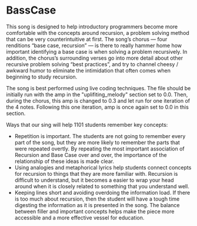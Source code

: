 # BassCase

This song is designed to help introductory programmers become more comfortable with the concepts around recursion, a problem solving method that can be very counterintuitive at first. The song’s chorus — four renditions “base case, recursion” — is there to really hammer home how important identifying a base case is when solving a problem recursively. In addition, the chorus’s surrounding verses go into more detail about other recursive problem solving “best practices”, and try to channel cheesy / awkward humor to eliminate the intimidation that often comes when beginning to study recursion.

The song is best performed using live coding techniques. The file should be initially run with the amp in the "uplifiting_melody" section set to 0.0. Then, during the chorus, this amp is changed to 0.3 and let run for one iteration of the 4 notes. Following this one iteration, amp is once again set to 0.0 in this section. 

Ways that our sing will help 1101 students remember key concepts:
-	Repetition is important. The students are not going to remember every part of the song, but they are more likely to remember the parts that were repeated overtly. By repeating the most important association of Recursion and Base Case over and over, the importance of the relationship of these ideas is made clear. 
-	Using analogies and metaphorical lyrics help students connect concepts for recursion to things that they are more familiar with. Recursion is difficult to understand, but it becomes a easier to wrap your head around when it is closely related to something that you understand well. 
-	Keeping lines short and avoiding overdoing the information load. If there is too much about recursion, then the student will have a tough time digesting the information as it is presented in the song. The balance between filler and important concepts helps make the piece more accessible and a more effective vessel for education. 

